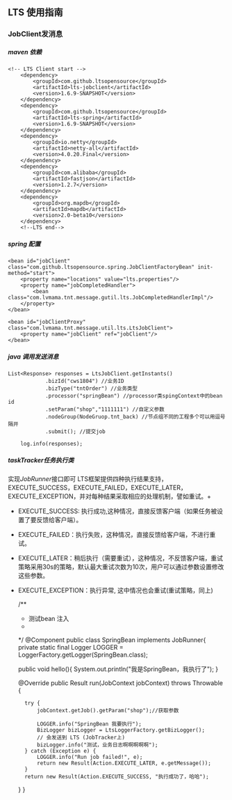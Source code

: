 ## LTS 使用指南
### JobClient发消息
##### maven 依赖
    <!-- LTS Client start -->
    	<dependency>
			<groupId>com.github.ltsopensource</groupId>
			<artifactId>lts-jobclient</artifactId>
			<version>1.6.9-SNAPSHOT</version>
		</dependency>
		<dependency>
			<groupId>com.github.ltsopensource</groupId>
			<artifactId>lts-spring</artifactId>
			<version>1.6.9-SNAPSHOT</version>
		</dependency>
		<dependency>
			<groupId>io.netty</groupId>
			<artifactId>netty-all</artifactId>
			<version>4.0.20.Final</version>
		</dependency>
		<dependency>
			<groupId>com.alibaba</groupId>
			<artifactId>fastjson</artifactId>
			<version>1.2.7</version>
		</dependency>
		<dependency>
			<groupId>org.mapdb</groupId>
			<artifactId>mapdb</artifactId>
			<version>2.0-beta10</version>
		</dependency>
		<!--LTS end-->

##### spring 配置
    <bean id="jobClient" class="com.github.ltsopensource.spring.JobClientFactoryBean" init-method="start">
        <property name="locations" value="lts.properties"/>
        <property name="jobCompletedHandler">
            <bean class="com.lvmama.tnt.message.gutil.lts.JobCompletedHandlerImpl"/>
        </property>
    </bean>

    <bean id="jobClientProxy" class="com.lvmama.tnt.message.util.lts.LtsJobClient">
        <property name="jobClient" ref="jobClient"/>
    </bean>
##### java 调用发送消息

    List<Response> responses = LtsJobClient.getInstants()
                .bizId("cws1804") //业务ID
                .bizType("tntOrder") //业务类型
                .processor("springBean") //processor类spingContext中的bean id
                .setParam("shop","1111111") //自定义参数
                .nodeGroup(NodeGruop.tnt_back) //节点组不同的工程多个可以用逗号隔开
                .submit(); //提交job

        log.info(responses);

##### taskTracker任务执行类
实现*JobRunner*接口即可
LTS框架提供四种执行结果支持，EXECUTE_SUCCESS，EXECUTE_FAILED，EXECUTE_LATER，EXECUTE_EXCEPTION，并对每种结果采取相应的处理机制，譬如重试。+

* EXECUTE_SUCCESS: 执行成功,这种情况，直接反馈客户端（如果任务被设置了要反馈给客户端）。
* EXECUTE_FAILED：执行失败，这种情况，直接反馈给客户端，不进行重试。
* EXECUTE_LATER：稍后执行（需要重试），这种情况，不反馈客户端，重试策略采用30s的策略，默认最大重试次数为10次，用户可以通过参数设置修改这些参数。
* EXECUTE_EXCEPTION：执行异常, 这中情况也会重试(重试策略，同上)





    /**
     * 测试bean 注入
     *
     */
    @Component
    public class SpringBean implements JobRunner{
    private static final Logger LOGGER = LoggerFactory.getLogger(SpringBean.class);

    public void hello(){
        System.out.println("我是SpringBean，我执行了");
    }

    @Override
    public Result run(JobContext jobContext) throws Throwable {

        try {
            jobContext.getJob().getParam("shop");//获取参数

            LOGGER.info("SpringBean 我要执行");
            BizLogger bizLogger = LtsLoggerFactory.getBizLogger();
            // 会发送到 LTS (JobTracker上)
            bizLogger.info("测试，业务日志啊啊啊啊啊");
        } catch (Exception e) {
            LOGGER.info("Run job failed!", e);
            return new Result(Action.EXECUTE_LATER, e.getMessage());
        }
        return new Result(Action.EXECUTE_SUCCESS, "执行成功了，哈哈");
    }
}